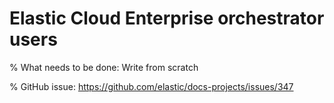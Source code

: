 # Elastic Cloud Enterprise orchestrator users

% What needs to be done: Write from scratch

% GitHub issue: https://github.com/elastic/docs-projects/issues/347